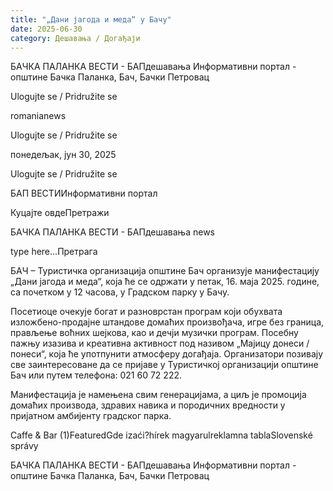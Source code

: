 ```yaml
---
title: "„Дани јагода и меда“ у Бачу"
date: 2025-06-30
category: Дешавања / Догађаји
---
```


БАЧКА ПАЛАНКА ВЕСТИ - БАПдешавања Информативни портал - општине Бачка Паланка, Бач, Бачки Петровац

Ulogujte se / Pridružite se

romanianews

Ulogujte se / Pridružite se

понедељак, јун 30, 2025

Ulogujte se / Pridružite se

БАП ВЕСТИИнформативни портал

Куцајте овдеПретражи

БАЧКА ПАЛАНКА ВЕСТИ - БАПдешавања news

type here...Претрага

БАЧ – Туристичка организација општине Бач организује манифестацију „Дани јагода и меда“, која ће се одржати у петак, 16. маја 2025. године, са почетком у 12 часова, у Градском парку у Бачу.

Посетиоце очекује богат и разноврстан програм који обухвата изложбено-продајне штандове домаћих произвођача, игре без граница, прављење воћних шејкова, као и дечји музички програм. Посебну пажњу изазива и креативна активност под називом „Мајицу донеси / понеси“, која ће употпунити атмосферу догађаја.
Организатори позивају све заинтересоване да се пријаве у Туристичкој организацији општине Бач или путем телефона: 021 60 72 222.


Манифестација је намењена свим генерацијама, а циљ је промоција домаћих производа, здравих навика и породичних вредности у пријатном амбијенту градског парка.

Caffe & Bar (1)FeaturedGde izaći?hírek magyarulreklamna tablaSlovenské správy

БАЧКА ПАЛАНКА ВЕСТИ - БАПдешавања Информативни портал - општине Бачка Паланка, Бач, Бачки Петровац
